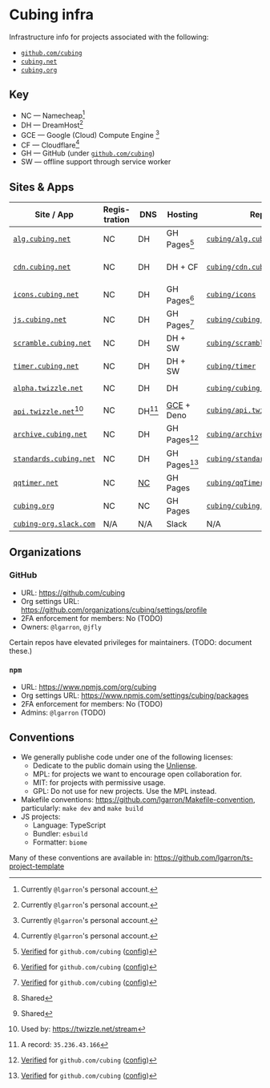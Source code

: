 # Cubing infra

Infrastructure info for projects associated with the following:

- [`github.com/cubing`](https://github.com/cubing)
- [`cubing.net`](https://www.cubing.net/)
- [`cubing.org` ](https://cubing.org/)

## Key

- NC — Namecheap[^1]
- DH — DreamHost[^1]
- GCE — Google (Cloud) Compute Engine [^1]
- CF — Cloudflare[^1]
- GH — GitHub (under [`github.com/cubing`](https://github.com/cubing))
- SW — offline support through service worker

[^1]: Currently `@lgarron`'s personal account.

## Sites & Apps

| Site / App                                              | Regis-tration | DNS    | Hosting                                                                                                                          | Repo                                                                          | Dev Port                                                                                                                            | Deployment                                                                                                                                                                                                                                                |
| ------------------------------------------------------- | ------------- | ------ | -------------------------------------------------------------------------------------------------------------------------------- | ----------------------------------------------------------------------------- | ----------------------------------------------------------------------------------------------------------------------------------- | --------------------------------------------------------------------------------------------------------------------------------------------------------------------------------------------------------------------------------------------------------- |
| [`alg.cubing.net`](https://alg.cubing.net/)             | NC            | DH     | GH Pages[^5]                                                                                                                     | [`cubing/alg.cubing.net`](https://github.com/cubing/alg.cubing.net)           | N/A                                                                                                                                 | In-tree [`docs` folder](https://github.com/cubing/alg.cubing.net/tree/main/docs)                                                                                                                                                                          |
| [`cdn.cubing.net`](https://cdn.cubing.net/)             | NC            | DH     | DH + CF                                                                                                                          | [`cubing/cdn.cubing.net`](https://github.com/cubing/cdn.cubing.net)           | [`3336`](https://github.com/cubing/cdn.cubing.net/blob/bf81d6fb9c9338b5825b7a586a1418c6bbf77ce9/script/dev.Caddyfile#L1)            | [`rsync`](https://github.com/cubing/cdn.cubing.net/blob/7eae4585d9afd9a1d0a6aa559b2c8f5d137d9dd9/Makefile#L57-L67) (`cubing_deploy@`) + [CF API](https://github.com/cubing/cdn.cubing.net/blob/7eae4585d9afd9a1d0a6aa559b2c8f5d137d9dd9/Makefile#L83-L87) |
| [`icons.cubing.net`](https://icons.cubing.net/)         | NC            | DH     | GH Pages[^5]                                                                                                                     | [`cubing/icons`](https://github.com/cubing/icons)                             | N/A                                                                                                                                 | [GH Actions](https://github.com/cubing/icons/blob/022972632477498c2624b084bf303598596df8e4/.github/workflows/deploy.yml)                                                                                                                                  |
| [`js.cubing.net`](https://js.cubing.net/)               | NC            | DH     | GH Pages[^5]                                                                                                                     | [`cubing/cubing.js`](https://github.com/cubing/cubing.js)                     | [`3333`](https://github.com/lgarron/backup-cubing.js/blob/2ab56c7cb192f9a07d4cc12f2ad240421160a804/script/build/targets.js#L77)[^4] | [GH Actions](https://github.com/cubing/cubing.js/blob/main/.github/workflows/pages.yml)                                                                                                                                                                   |
| [`scramble.cubing.net`](https://scramble.cubing.net/)   | NC            | DH     | DH + SW                                                                                                                          | [`cubing/scramble.cubing.net`](https://github.com/cubing/scramble.cubing.net) | [`3335`](https://github.com/cubing/scramble.cubing.net/blob/f82266b48446d56f7af24042fbe61ab530adfa44/package.json#L26)              | [`rsync`](https://github.com/cubing/scramble.cubing.net/blob/e7d2d36c885b8f938fd4eff4ac3911cf523bb26c/Makefile#L19-L30) (`lgarron@`)                                                                                                                      |
| [`timer.cubing.net`](https://timer.cubing.net/)         | NC            | DH     | DH + SW                                                                                                                          | [`cubing/timer`](https://github.com/cubing/timer)                             | [`3334`](https://github.com/cubing/timer/blob/5489b82b017a2c2e82211875af2004bfcb7c4a34/script/dev.js#L6)                            | [`rsync`](https://github.com/cubing/timer/blob/5489b82b017a2c2e82211875af2004bfcb7c4a34/Makefile#L17-L27) (`lgarron@`)                                                                                                                                    |
| [`alpha.twizzle.net`](https://alpha.twizzle.net/)       | NC            | DH     | DH                                                                                                                               | [`cubing/cubing.js`](https://github.com/cubing/cubing.js)                     | [`3333`](https://github.com/lgarron/backup-cubing.js/blob/2ab56c7cb192f9a07d4cc12f2ad240421160a804/script/build/targets.js#L77)[^4] | [`rsync`](https://github.com/lgarron/backup-cubing.js/blob/75a59447c085dbe4275ee0c8ebfb21852a5adb40/script/deploy/twizzle.js) (`cubing_deploy@`)                                                                                                          |
| [`api.twizzle.net`](https://api.twizzle.net/)[^2]       | NC            | DH[^3] | [GCE](https://console.cloud.google.com/compute/instancesDetail/zones/us-west2-b/instances/api-twizzle-net?project=cubing) + Deno | [`cubing/api.twizzle.net`](https://github.com/cubing/api.twizzle.net)         | [`3337`](https://github.com/cubing/api.twizzle.net/blob/9ec561872915b13a19004a3b87c013ecc8055c72/src/api.twizzle.net/server/TwizzleAPIServer.ts#L29)                                                                                                                                 | [`gcloud compute scp`](https://github.com/cubing/api.twizzle.net/blob/def81359cb27a49d0b40ffbf60b08df7d046b386/Makefile#L19-L30)                                                                                                                          |
| [`archive.cubing.net`](https://archive.cubing.net/) | NC | DH | GH Pages[^5] | [`cubing/archive.cubing.net`](https://github.com/cubing/archive.cubing.net) | N/A | In-tree root folder |
| [`standards.cubing.net`](https://standards.cubing.net/) | NC | DH | GH Pages[^5] | [`cubing/standards`](https://github.com/cubing/standards) | N/A | In-tree root folder |
| [`qqtimer.net`](https://qqtimer.net/) | NC | [NC](https://ap.www.namecheap.com/Domains/DomainControlPanel/qqtimer.net/advancedns) | GH Pages | [`cubing/qqTimer`](https://github.com/cubing/qqTimer) | N/A | In-tree [`docs` folder](https://github.com/cubing/qqTimer/tree/main/docs) |
| [`cubing.org`](https://cubing.org/) | NC | NC | GH Pages | [`cubing/cubing.org`](https://github.com/cubing/cubing.org) | N/A | In-tree root folder |
| [`cubing-org.slack.com`](https://cubing-org.slack.com/) | N/A           | N/A    | Slack                                                                                                                            | N/A                                                                           | N/A                                                                                                                                 | N/A                                                                                                                                                                                                                                                       |

[^2]: Used by: <https://twizzle.net/stream>
[^3]: A record: `35.236.43.166`
[^4]: Shared
[^5]: [Verified](https://docs.github.com/en/pages/configuring-a-custom-domain-for-your-github-pages-site/verifying-your-custom-domain-for-github-pages) for `github.com/cubing` ([config](https://github.com/organizations/cubing/settings/pages))

## Organizations

### GitHub

- URL: https://github.com/cubing
- Org settings URL: https://github.com/organizations/cubing/settings/profile
- 2FA enforcement for members: No (TODO)
- Owners: `@lgarron`, `@jfly`

Certain repos have elevated privileges for maintainers. (TODO: document these.)

### `npm`

- URL: https://www.npmjs.com/org/cubing
- Org settings URL: https://www.npmjs.com/settings/cubing/packages
- 2FA enforcement for members: No (TODO)
- Admins: `@lgarron` (TODO)

## Conventions

- We generally publishe code under one of the following licenses:
  - Dedicate to the public domain using the [Unliense](https://unlicense.org/).
  - MPL: for projects we want to encourage open collaboration for.
  - MIT: for projects with permissive usage.
  - GPL: Do not use for new projects. Use the MPL instead.
- Makefile conventions: <https://github.com/lgarron/Makefile-convention>, particularly: `make dev` and `make build`
- JS projects:
  - Language: TypeScript
  - Bundler: `esbuild`
  - Formatter: `biome`

Many of these conventions are available in: <https://github.com/lgarron/ts-project-template>
